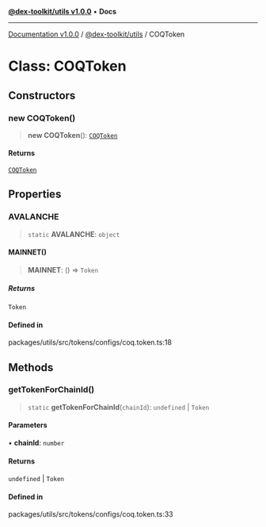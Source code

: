 [**@dex-toolkit/utils v1.0.0**](../README.md) • **Docs**

***

[Documentation v1.0.0](../../../packages.md) / [@dex-toolkit/utils](../README.md) / COQToken

# Class: COQToken

## Constructors

### new COQToken()

> **new COQToken**(): [`COQToken`](COQToken.md)

#### Returns

[`COQToken`](COQToken.md)

## Properties

### AVALANCHE

> `static` **AVALANCHE**: `object`

#### MAINNET()

> **MAINNET**: () => `Token`

##### Returns

`Token`

#### Defined in

packages/utils/src/tokens/configs/coq.token.ts:18

## Methods

### getTokenForChainId()

> `static` **getTokenForChainId**(`chainId`): `undefined` \| `Token`

#### Parameters

• **chainId**: `number`

#### Returns

`undefined` \| `Token`

#### Defined in

packages/utils/src/tokens/configs/coq.token.ts:33
